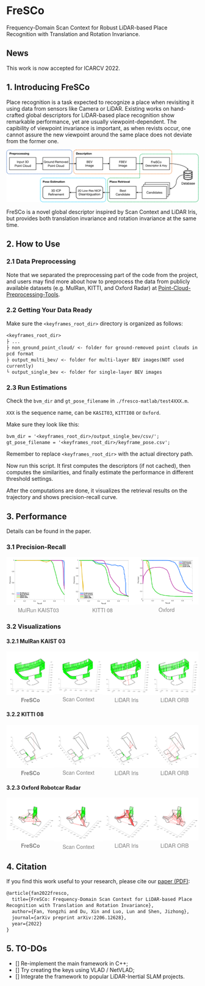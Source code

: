 # FreSCo
Frequency-Domain Scan Context for Robust LiDAR-based Place Recognition with Translation and Rotation Invariance.

## News
This work is now accepted for ICARCV 2022. 

## 1. Introducing FreSCo
Place recognition is a task expected to recognize a place when revisiting it using data from sensors like Camera or LiDAR. Existing works on hand-crafted global descriptors for LiDAR-based place recognition show remarkable performance, yet are usually viewpoint-dependent. The capibility of viewpoint invariance is important, as when revists occur, one cannot assure the new viewpoint around the same place does not deviate from the former one. 

![](./results_preview/algorithm_workflow.svg)

FreSCo is a novel global descriptor inspired by Scan Context and LiDAR Iris, but provides both translation invariance and rotation invariance at the same time. 


## 2. How to Use
### 2.1 Data Preprocessing
Note that we separated the preprocessing part of the code from the project, and users may find more about how to preprocess the data from publicly available datasets (e.g. MulRan, KITTI, and Oxford Radar) at [Point-Cloud-Preprocessing-Tools](https://github.com/soytony/Point-Cloud-Preprocessing-Tools).

### 2.2 Getting Your Data Ready
Make sure the `<keyframes_root_dir>` directory is organized as follows: 
```
<keyframes_root_dir>
├ ... 
├ non_ground_point_cloud/ <- folder for ground-removed point clouds in pcd format
├ output_multi_bev/ <- folder for multi-layer BEV images(NOT used currently)
└ output_single_bev <- folder for single-layer BEV images
```

### 2.3 Run Estimations
Check the `bvm_dir` and `gt_pose_filename` in `./fresco-matlab/test4XXX.m`. 

`XXX` is the sequence name, can be `KASIT03`, `KITTI08` or `Oxford`. 

Make sure they look like this:
```
bvm_dir = '<keyframes_root_dir>/output_single_bev/csv/';
gt_pose_filename = '<keyframes_root_dir>/keyframe_pose.csv';

```
Remember to replace `<keyframes_root_dir>` with the actual directory path.

Now run this script. It first computes the descriptors (if not cached), then computes the similarities, and finally estimate the performance in different threshold settings. 

After the computations are done, it visualizes the retrieval results on the trajectory and shows precision-recall curve. 

## 3. Performance
Details can be found in the paper. 
### 3.1 Precision-Recall

<div style="display:flex;justify-content:center">
<div>
<img src="./results_preview/pr_on_KAIST03.svg" width="300px" />
<br>
<div align="center" style="center;font-size:14px;color:#808080;font-family:'Helvetica Neue';font-weight:400">MulRun KAIST03</div>
</div> 

<div>
<img src="./results_preview/pr_on_KITTI08.svg" width="300px" />
<br>
<div align="center" style="font-size:14px;color:#808080;font-family:'Helvetica Neue';font-weight:400">KITTI 08</div> 
</div>

<div>
<img src="./results_preview/pr_on_Oxford_01-11-13-24.svg" width="300px" />
<br>
<div align="center" style="font-size:14px;color:#808080;font-family:'Helvetica Neue';font-weight:400">Oxford</div>
</div>
</div>

### 3.2 Visualizations
#### 3.2.1 MulRan KAIST 03

<div style="display:flex;justify-content:center">
<div>
<img src="./results_preview/viz_fresco_KAIST03.svg" width="300px" />
<br>
<div align="center" style="justify-content:center;font-size:14px;color:#808080;font-family:'Helvetica Neue';font-weight:700">FreSCo</div>
</div>

<div>
<img src="./results_preview/viz_scancontext_KAIST03.svg" width="300px" />
<br>
<div align="center" style="font-size:14px;color:#808080;font-family:'Helvetica Neue';font-weight:400">Scan Context</div>
</div>

<div>
<img src="./results_preview/viz_lidariris_KAIST03.svg" width="300px" />
<br>
<div align="center" style="font-size:14px;color:#808080;font-family:'Helvetica Neue';font-weight:400">LiDAR Iris</div>
</div>

<div>
<img src="./results_preview/viz_lidarorb_KAIST03.svg" width="300px" />
<br>
<div align="center" style="font-size:14px;color:#808080;font-family:'Helvetica Neue';font-weight:400">LiDAR ORB</div>
</div>
</div>


#### 3.2.2 KITTI 08

<div style="display:flex;justify-content:center">
<div>
<img src="./results_preview/viz_fresco_KITTI08.svg" width="300px" />
<br>
<div align="center" style="font-size:14px;color:#808080;font-family:'Helvetica Neue';font-weight:700">FreSCo</div>
</div>

<div>
<img src="./results_preview/viz_scancontext_KITTI08.svg" width="300px" />
<br>
<div align="center" style="font-size:14px;color:#808080;font-family:'Helvetica Neue';font-weight:400">Scan Context</div>
</div>

<div>
<img src="./results_preview/viz_lidariris_KITTI08.svg" width="300px" />
<br>
<div align="center" style="font-size:14px;color:#808080;font-family:'Helvetica Neue';font-weight:400">LiDAR Iris</div>
</div>

<div>
<img src="./results_preview/viz_lidarorb_KITTI08.svg" width="300px" />
<br>
<div align="center" style="font-size:14px;color:#808080;font-family:'Helvetica Neue';font-weight:400">LiDAR ORB</div>
</div>
</div>


#### 3.2.3 Oxford Robotcar Radar

<div style="display:flex;justify-content:center">
<div>
<img src="./results_preview/viz_fresco_Oxford.svg" width="300px" />
<br>
<div align="center" style="font-size:14px;color:#808080;font-family:'Helvetica Neue';font-weight:700">FreSCo</div>
</div>

<div>
<img src="./results_preview/viz_scancontext_Oxford.svg" width="300px" />
<br>
<div align="center" style="font-size:14px;color:#808080;font-family:'Helvetica Neue';font-weight:400">Scan Context</div>
</div>

<div>
<img src="./results_preview/viz_lidariris_Oxford.svg" width="300px" />
<br>
<div align="center" style="font-size:14px;color:#808080;font-family:'Helvetica Neue';font-weight:400">LiDAR Iris</div>
</div>

<div>
<img src="./results_preview/viz_lidarorb_Oxford.svg" width="300px" />
<br>
<div align="center" style="font-size:14px;color:#808080;font-family:'Helvetica Neue';font-weight:400">LiDAR ORB</div>
</div>
</div>


## 4. Citation
If you find this work useful to your research, please cite our [paper (PDF)](https://arxiv.org/abs/2206.12628): 
```
@article{fan2022fresco,
  title={FreSCo: Frequency-Domain Scan Context for LiDAR-based Place Recognition with Translation and Rotation Invariance},
  author={Fan, Yongzhi and Du, Xin and Luo, Lun and Shen, Jizhong},
  journal={arXiv preprint arXiv:2206.12628},
  year={2022}
}
```

## 5. TO-DOs
- [] Re-implement the main framework in C++; 
- [] Try creating the keys using VLAD / NetVLAD; 
- [] Integrate the framework to popular LiDAR-Inertial SLAM projects. 
